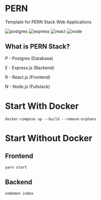 # PERN
Template for PERN Stack Web Applications

![postgres](https://cdn.iconscout.com/icon/free/png-256/postgresql-11-1175122.png)
![express](https://nashvillesoftwareschool.com/images/technologies/express.png)
![react](https://miro.medium.com/fit/c/294/294/1*zM1KvlaaSIpBsHRwLtND_g.jpeg)
![node](https://icon2.cleanpng.com/20180425/xeq/kisspng-node-js-javascript-web-application-express-js-comp-5ae0f84de7b809.1939946215246930699491.jpg)

## What is PERN Stack?
P - Postgres (Database)

E - Express.js (Backend)

R - React.js (Frontend)

N - Node.js (Fullstack)

# Start With Docker
`docker-compose up --build --remove-orphans`

# Start Without Docker

## Frontend
`yarn start`

## Backend
`nodemon index`
